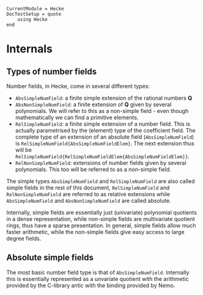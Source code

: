 ```@meta
CurrentModule = Hecke
DocTestSetup = quote
    using Hecke
end
```
# Internals

## Types of number fields

Number fields, in Hecke, come in several
different types:
 - `AbsSimpleNumField`: a finite simple extension of the rational numbers $\mathbf{Q}$
 - `AbsNonSimpleNumField`: a finite extension of $\mathbf{Q}$ given by several polynomials.
   We will refer to this as a non-simple field - even though mathematically
   we can find a primitive elements.
 - `RelSimpleNumField`: a finite simple extension of a number field. This is
   actually parametrised by the (element) type of the coefficient field.
   The complete type of an extension of an absolute field (`AbsSimpleNumField`)
   is `RelSimpleNumField{AbsSimpleNumFieldElem}`. The next extension thus will be
   `RelSimpleNumField{RelSimpleNumFieldElem{AbsSimpleNumFieldElem}}`.
 - `RelNonSimpleNumField`: extensions of number fields given by several polynomials.
    This too will be referred to as a non-simple field.

The simple types `AbsSimpleNumField` and `RelSimpleNumField` are also called simple
fields in the rest of this document, `RelSimpleNumField` and `RelNonSimpleNumField` are referred
to as relative extensions while `AbsSimpleNumField` and `AbsNonSimpleNumField` are
called absolute.

Internally, simple fields are essentially just (univariate) polynomial
quotients in a dense representation, while non-simple fields are
multivariate quotient rings, thus have a sparse presentation.
In general, simple fields allow much faster arithmetic, while
the non-simple fields give easy access to large degree fields.

## Absolute simple fields

The most basic number field type is that of `AbsSimpleNumField`. Internally
this is essentially represented as a unvariate quotient with the
arithmetic provided by the C-library antic with the binding provided by Nemo.
